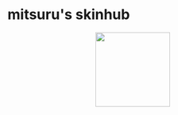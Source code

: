 # mitsuru's skinhub
<p align="center">
<a href="https://osu.ppy.sh/users/8004635">
  <img src="https://a.ppy.sh/8004635"  
       width="150"
       height="150"></a>
